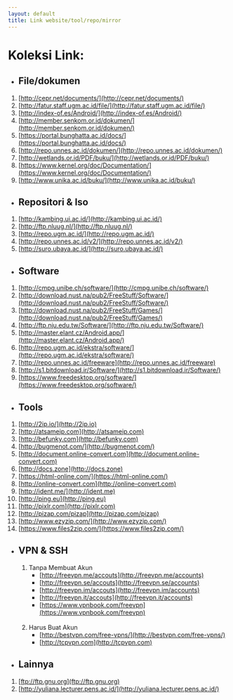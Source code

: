 ```yaml
---
layout: default
title: Link website/tool/repo/mirror
---
```


# Koleksi Link:
* ## File/dokumen
1. [http://cepr.net/documents/](http://cepr.net/documents/)
1. [http://fatur.staff.ugm.ac.id/file/](http://fatur.staff.ugm.ac.id/file/)
1. [http://index-of.es/Android/](http://index-of.es/Android/)
1. [http://member.senkom.or.id/dokumen/](http://member.senkom.or.id/dokumen/)
1. [https://portal.bunghatta.ac.id/docs/](https://portal.bunghatta.ac.id/docs/)
1. [http://repo.unnes.ac.id/dokumen/](http://repo.unnes.ac.id/dokumen/)
1. [http://wetlands.or.id/PDF/buku/](http://wetlands.or.id/PDF/buku/)
1. [https://www.kernel.org/doc/Documentation/](https://www.kernel.org/doc/Documentation/)
1. [http://www.unika.ac.id/buku/](http://www.unika.ac.id/buku/)

* ## Repositori & Iso 
1. [http://kambing.ui.ac.id/](http://kambing.ui.ac.id/)
1. [http://ftp.nluug.nl/](http://ftp.nluug.nl/)
1. [http://repo.ugm.ac.id/](http://repo.ugm.ac.id/)
1. [http://repo.unnes.ac.id/v2/](http://repo.unnes.ac.id/v2/)
1. [http://suro.ubaya.ac.id/](http://suro.ubaya.ac.id/)

* ## Software
1. [http://cmpg.unibe.ch/software/](http://cmpg.unibe.ch/software/)
1. [http://download.nust.na/pub2/FreeStuff/Software/](http://download.nust.na/pub2/FreeStuff/Software/)
1. [http://download.nust.na/pub2/FreeStuff/Games/](http://download.nust.na/pub2/FreeStuff/Games/)
1. [http://ftp.nju.edu.tw/Software/](http://ftp.nju.edu.tw/Software/)
1. [http://master.elant.cz/Android.app/](http://master.elant.cz/Android.app/)
1. [http://repo.ugm.ac.id/ekstra/software/](http://repo.ugm.ac.id/ekstra/software/)
1. [http://repo.unnes.ac.id/freeware](http://repo.unnes.ac.id/freeware)
1. [http://s1.bitdownload.ir/Software/](http://s1.bitdownload.ir/Software/)
1. [https://www.freedesktop.org/software/](https://www.freedesktop.org/software/)

* ## Tools
1. [http://2ip.io/](http://2ip.io)
1. [http://atsameip.com](http://atsameip.com)
1. [http://befunky.com](http://befunky.com)
1. [http://bugmenot.com/](http://bugmenot.com/)
1. [http://document.online-convert.com](http://document.online-convert.com)
1. [http://docs.zone](http://docs.zone)
1. [https://html-online.com/](https://html-online.com/)
1. [http://online-convert.com](http://online-convert.com)
1. [http://ident.me/](http://ident.me)
1. [http://ping.eu](http://ping.eu)
1. [http://pixlr.com](http://pixlr.com)
1. [http://pizap.com/pizap](http://pizap.com/pizap)
1. [http://www.ezyzip.com/](http://www.ezyzip.com/)
1. [https://www.files2zip.com/](https://www.files2zip.com/)

* ## VPN & SSH
	1. Tanpa Membuat Akun
		* [http://freevpn.me/accouts](http://freevpn.me/accounts)
		* [http://freevpn.se/accouts](http://freevpn.se/accounts)
		* [http://freevpn.im/accouts](http://freevpn.im/accounts)
		* [http://freevpn.it/accouts](http://freevpn.it/accounts)
		* [https://www.vpnbook.com/freevpn](https://www.vpnbook.com/freevpn)
	<br><br>
	1. Harus Buat Akun
		* [http://bestvpn.com/free-vpns/](http://bestvpn.com/free-vpns/)
		* [http://tcpvpn.com](http://tcpvpn.com)

* ## Lainnya
1. [ftp://ftp.gnu.org](ftp://ftp.gnu.org)
1. [http://yuliana.lecturer.pens.ac.id/](http://yuliana.lecturer.pens.ac.id/)

